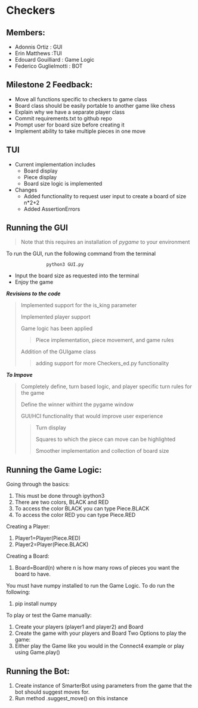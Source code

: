 # Checkers

## Members:
- Adonnis Ortiz : GUI
- Erin Matthews :TUI
- Edouard Gouilliard : Game Logic
- Federico Guglielmotti : BOT

## Milestone 2 Feedback:
- Move all functions specific to checkers to game class
- Board class should be easily portable to another game like chess
- Explain why we have a separate player class
- Commit requirements.txt to github repo
- Prompt user for board size before creating it
- Implement ability to take multiple pieces in one move

## TUI
- Current implementation includes 
    - Board display
    - Piece display
    - Board size logic is implemented 
- Changes
    - Added functionality to request user input to create a board of size n*2+2
    - Added AssertionErrors


## Running the GUI
> Note that this requires an installation of *pygame* to your environment

To run the GUI, run the following command from the terminal 

                   python3 GUI.py


- Input the board size as requested into the terminal
- Enjoy the game

__*Revisions to the code*__
> Implemented support for the is_king parameter
>
> Implemented player support 
>
> Game logic has been applied
> > Piece implementation, piece movement, and game rules
> 
> Addition of the GUIgame class
>  > adding support for more Checkers_ed.py functionality

__*To Impove*__
> Completely define, turn based logic, and player specific turn rules for the game
> 
> Define the winner withint the pygame window
> 
> GUI/HCI functionality that would improve user experience
> > Turn display
> > 
> > Squares to which the piece can move can be highlighted
> > 
> > Smoother implementation and collection of board size

## Running the Game Logic:

Going through the basics:
1. This must be done through ipython3
2. There are two colors, BLACK and RED
3. To access the color BLACK you can type Piece.BLACK
4. To access the color RED you can type Piece.RED

Creating a Player:
1. Player1=Player(Piece.RED)
2. Player2=Player(Piece.BLACK)

Creating a Board:
1. Board=Board(n) where n is how many rows of pieces you want the board to have.

You must have numpy installed to run the Game Logic. To do run the following:
1. pip install numpy

To play or test the Game manually:
1. Create your players (player1 and player2) and Board
2. Create the game with your players and Board Two Options to play the game:
3. Either play the Game like you would in the Connect4 example or play using Game.play()

## Running the Bot:
1. Create instance of SmarterBot using parameters from the game that the bot
  should suggest moves for.
2. Run method .suggest_move() on this instance
